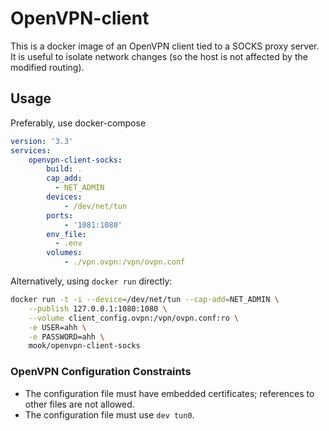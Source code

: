 # OpenVPN-client

This is a docker image of an OpenVPN client tied to a SOCKS proxy server.  It is
useful to isolate network changes (so the host is not affected by the modified
routing).

## Usage

Preferably, use docker-compose
```yaml
version: '3.3'
services:
    openvpn-client-socks:
        build: .
        cap_add:
          - NET_ADMIN
        devices:
            - /dev/net/tun
        ports:
            - '1081:1080'
        env_file:
          - .env
        volumes:
            - ./vpn.ovpn:/vpn/ovpn.conf
```

Alternatively, using `docker run` directly:

```bash
docker run -t -i --device=/dev/net/tun --cap-add=NET_ADMIN \
    --publish 127.0.0.1:1080:1080 \
    --volume client_config.ovpn:/vpn/ovpn.conf:ro \
    -e USER=ahh \
    -e PASSWORD=ahh \
    mook/openvpn-client-socks
```

### OpenVPN Configuration Constraints

- The configuration file must have embedded certificates; references to other
  files are not allowed.
- The configuration file must use `dev tun0`.
